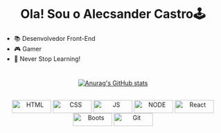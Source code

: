 # <h1 align="center">Ola! Sou o Alecsander Castro🕹 </h1>

- 📚 Desenvolvedor Front-End
- 🎮 Gamer
- 🤘  Never Stop Learning!

#
<div align="center">
  
[![Anurag's GitHub stats](https://github-readme-stats.vercel.app/api?username=Alecsander-Castro&show_icons=true&theme=radical)](https://github.com/anuraghazra/github-readme-stats)
</div>

<div align="center" style="display: inline_block"><br>
  <img align="center" alt="HTML" height="30" width="90" src="https://img.shields.io/badge/HTML5-E34F26?style=for-the-badge&logo=html5&logoColor=white">
  <img align="center" alt="CSS" height="30" width="90" src="https://img.shields.io/badge/CSS3-1572B6?style=for-the-badge&logo=css3&logoColor=white">
  <img align="center" alt="JS" height="30" width="90" src="https://img.shields.io/badge/JavaScript-323330?style=for-the-badge&logo=javascript&logoColor=F7DF1E">
  <img align="center" alt="NODE" height="30" width="90" src="https://img.shields.io/badge/Node.js-43853D?style=for-the-badge&logo=node.js&logoColor=white">
  <img align="center" alt="React" height="30" width="90" src="https://img.shields.io/badge/React-20232A?style=for-the-badge&logo=react&logoColor=61DAFB">
  <img align="center" alt="Boots" height="30" width="90" src="https://img.shields.io/badge/Bootstrap-563D7C?style=for-the-badge&logo=bootstrap&logoColor=white">
  <img align="center" alt="Git" height="30" width="90" src="https://img.shields.io/badge/GIT-E44C30?style=for-the-badge&logo=git&logoColor=white">
  </div>
  
